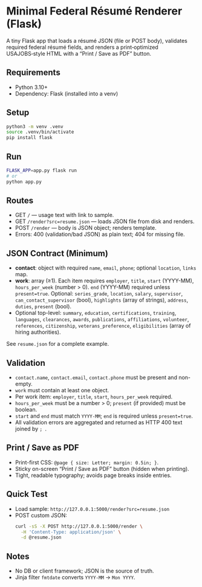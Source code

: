 # Minimal Federal Résumé Renderer (Flask)

A tiny Flask app that loads a résumé JSON (file or POST body), validates required federal résumé fields, and renders a print‑optimized USAJOBS‑style HTML with a “Print / Save as PDF” button.

## Requirements
- Python 3.10+
- Dependency: Flask (installed into a venv)

## Setup
```bash
python3 -m venv .venv
source .venv/bin/activate
pip install flask
```

## Run
```bash
FLASK_APP=app.py flask run
# or
python app.py
```

## Routes
- GET `/` — usage text with link to sample.
- GET `/render?src=resume.json` — loads JSON file from disk and renders.
- POST `/render` — body is JSON object; renders template.
- Errors: 400 (validation/bad JSON) as plain text; 404 for missing file.

## JSON Contract (Minimum)
- **contact**: object with required `name`, `email`, `phone`; optional `location`, `links` map.
- **work**: array (≥1). Each item requires `employer`, `title`, `start` (YYYY-MM), `hours_per_week` (number > 0). `end` (YYYY-MM) required unless `present=true`. Optional: `series_grade`, `location`, `salary`, `supervisor`, `can_contact_supervisor` (bool), `highlights` (array of strings), `address`, `duties`, `present` (bool).
- Optional top-level: `summary`, `education`, `certifications`, `training`, `languages`, `clearances`, `awards`, `publications`, `affiliations`, `volunteer`, `references`, `citizenship`, `veterans_preference`, `eligibilities` (array of hiring authorities).

See `resume.json` for a complete example.

## Validation
- `contact.name`, `contact.email`, `contact.phone` must be present and non-empty.
- `work` must contain at least one object.
- Per work item: `employer`, `title`, `start`, `hours_per_week` required.
- `hours_per_week` must be a number > 0; `present` (if provided) must be boolean.
- `start` and `end` must match `YYYY-MM`; `end` is required unless `present=true`.
- All validation errors are aggregated and returned as HTTP 400 text joined by `; `.

## Print / Save as PDF
- Print-first CSS: `@page { size: Letter; margin: 0.5in; }`.
- Sticky on-screen “Print / Save as PDF” button (hidden when printing).
- Tight, readable typography; avoids page breaks inside entries.

## Quick Test
- Load sample: `http://127.0.0.1:5000/render?src=resume.json`
- POST custom JSON:
  ```bash
  curl -sS -X POST http://127.0.0.1:5000/render \
    -H 'Content-Type: application/json' \
    -d @resume.json
  ```

## Notes
- No DB or client framework; JSON is the source of truth.
- Jinja filter `fmtdate` converts `YYYY-MM` → `Mon YYYY`.
